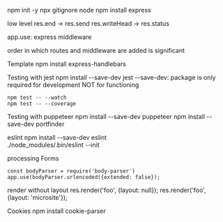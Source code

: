 npm init -y
npx gitignore node
npm install express


low level
res.end         ->    res.send
res.writeHead   ->    res.status


app.use: express middleware

order in which routes and middleware are added is significant

Template
    npm install express-handlebars
    

Testing with jest
    npm install --save-dev jest
    --save-dev: package is only required for development
                NOT for functioning

    npm test -- --watch
    npm test -- --coverage

Testing with puppeteer
    npm install --save-dev puppeteer
    npm install --save-dev portfinder


eslint
    npm install --save-dev eslint    
    ./node_modules/.bin/eslint --init

processing Forms

    const bodyParser = require('body-parser')
    app.use(bodyParser.urlencoded({extended: false});

render without layout
    res.render('foo', {layout: null});
    res.render('foo', {layout: 'microsite'});

Cookies
    npm install cookie-parser
